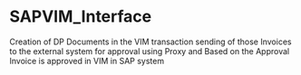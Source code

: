 # SAPVIM_Interface
Creation of DP Documents in the VIM transaction sending of those Invoices to the external system for approval using Proxy and Based on the Approval Invoice is approved in VIM in SAP system

